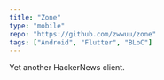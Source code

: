 ```yaml
---
title: "Zone"
type: "mobile"
repo: "https://github.com/zwwuu/zone"
tags: ["Android", "Flutter", "BLoC"]
---
```


Yet another HackerNews client.
